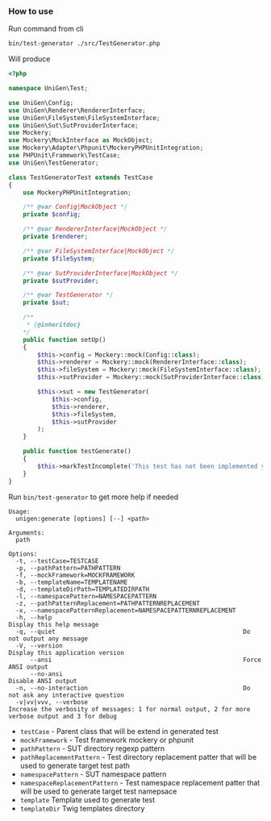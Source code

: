 ### How to use

Run command from cli

```bash
bin/test-generator ./src/TestGenerator.php
```

Will produce

```php
<?php

namespace UniGen\Test;

use UniGen\Config;
use UniGen\Renderer\RendererInterface;
use UniGen\FileSystem\FileSystemInterface;
use UniGen\Sut\SutProviderInterface;
use Mockery;
use Mockery\MockInterface as MockObject;
use Mockery\Adapter\Phpunit\MockeryPHPUnitIntegration;
use PHPUnit\Framework\TestCase;
use UniGen\TestGenerator;

class TestGeneratorTest extends TestCase
{
    use MockeryPHPUnitIntegration;

    /** @var Config|MockObject */
    private $config;

    /** @var RendererInterface|MockObject */
    private $renderer;

    /** @var FileSystemInterface|MockObject */
    private $fileSystem;

    /** @var SutProviderInterface|MockObject */
    private $sutProvider;

    /** @var TestGenerator */
    private $sut;

    /**
     * {@inheritdoc}
    */
    public function setUp()
    {
        $this->config = Mockery::mock(Config::class);
        $this->renderer = Mockery::mock(RendererInterface::class);
        $this->fileSystem = Mockery::mock(FileSystemInterface::class);
        $this->sutProvider = Mockery::mock(SutProviderInterface::class);

        $this->sut = new TestGenerator(
            $this->config,
            $this->renderer,
            $this->fileSystem,
            $this->sutProvider    
        );
    }

    public function testGenerate()
    {
        $this->markTestIncomplete('This test has not been implemented yet.');
    }
}
```

Run `bin/test-generator` to get more help if needed

```
Usage:
  unigen:generate [options] [--] <path>

Arguments:
  path                                                           

Options:
  -t, --testCase=TESTCASE                                        
  -p, --pathPattern=PATHPATTERN                                  
  -f, --mockFramework=MOCKFRAMEWORK                              
  -b, --templateName=TEMPLATENAME                                
  -d, --templateDirPath=TEMPLATEDIRPATH                          
  -l, --namespacePattern=NAMESPACEPATTERN                        
  -z, --pathPatternReplacement=PATHPATTERNREPLACEMENT            
  -x, --namespacePatternReplacement=NAMESPACEPATTERNREPLACEMENT  
  -h, --help                                                     Display this help message
  -q, --quiet                                                    Do not output any message
  -V, --version                                                  Display this application version
      --ansi                                                     Force ANSI output
      --no-ansi                                                  Disable ANSI output
  -n, --no-interaction                                           Do not ask any interactive question
  -v|vv|vvv, --verbose                                           Increase the verbosity of messages: 1 for normal output, 2 for more verbose output and 3 for debug
```

* `testCase` - Parent class that will be extend in generated test
* `mockFramework` - Test framework mockery or phpunit
* `pathPattern` - SUT directory regexp pattern
* `pathReplacementPattern` - Test directory replacement patter that will be used to generate target test path
* `namespacePattern` - SUT namespace pattern
* `namespaceReplacementPattern` - Test namespace replacement patter that will be used to generate target test namepsace
* `template` Template used to generate test
* `templateDir` Twig templates directory
